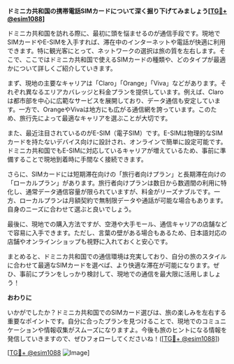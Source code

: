 **ドミニカ共和国の携帯電話SIMカードについて深く掘り下げてみましょう[[TG💪+ @esim1088](https://t.me/s/esim1088)]**

ドミニカ共和国を訪れる際に、最初に頭を悩ませるのが通信手段です。現地でSIMカードやE-SIMを入手すれば、滞在中のインターネットや電話が快適に利用できます。特に観光客にとって、ネットワークの選択は旅の質を左右します。そこで、ここではドミニカ共和国で使えるSIMカードの種類や、どのタイプが最適かについて詳しくご紹介していきます。

まず、現地の主要なキャリアは「Claro」「Orange」「Viva」などがあります。それぞれ異なるエリアカバレッジと料金プランを提供しています。例えば、Claroは都市部を中心に広範なサービスを展開しており、データ通信も安定しています。一方で、OrangeやVivaは地方にも広がる通信網を誇っています。このため、旅行先によって最適なキャリアを選ぶことが大切です。

また、最近注目されているのがE-SIM（電子SIM）です。E-SIMは物理的なSIMカードを持たないデバイス向けに設計され、オンラインで簡単に設定可能です。ドミニカ共和国でもE-SIMに対応しているキャリアが増えているため、事前に準備することで現地到着時に手間なく接続できます。

さらに、SIMカードには短期滞在向けの「旅行者向けプラン」と長期滞在向けの「ローカルプラン」があります。旅行者向けプランは数日から数週間の利用に特化し、通常データ通信容量が限られていますが、料金がリーズナブルです。一方、ローカルプランは月額契約で無制限データや通話が可能な場合もあります。自身のニーズに合わせて選ぶと良いでしょう。

最後に、現地での購入方法ですが、空港や大手モール、通信キャリアの店舗などで容易に入手できます。ただし、言葉の壁がある場合もあるため、日本語対応の店舗やオンラインショップも視野に入れておくと安心です。

まとめると、ドミニカ共和国での通信環境は充実しており、自分の旅のスタイルに合わせて最適なSIMカードを選べば、より快適な滞在が可能になります。ぜひ、事前にプランをしっかり検討して、現地での通信を最大限に活用しましょう！

**おわりに**

いかがでしたか？ドミニカ共和国でのSIMカード選びは、旅の楽しみを左右する重要なポイントです。自分に合ったプランを見つけることで、現地でのコミュニケーションや情報収集がスムーズになりますよ。今後も旅のヒントになる情報を発信していきますので、ぜひフォローしてくださいね！([[TG💪+ @esim1088](https://t.me/s/esim1088)]) 

[[TG💪+ @esim1088](https://t.me/s/esim1088) ![Image](https://i.postimg.cc/Y0z9fWf4/image.png)]